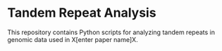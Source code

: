 # Tandem Repeat Analysis

This repository contains Python scripts for analyzing tandem repeats in genomic data used in X[enter paper name]X.
